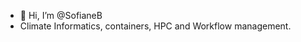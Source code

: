 - 👋 Hi, I’m @SofianeB
- Climate Informatics, containers, HPC and Workflow management.

<!---
SofianeB/SofianeB is a ✨ special ✨ repository because its `README.md` (this file) appears on your GitHub profile.
You can click the Preview link to take a look at your changes.
--->

